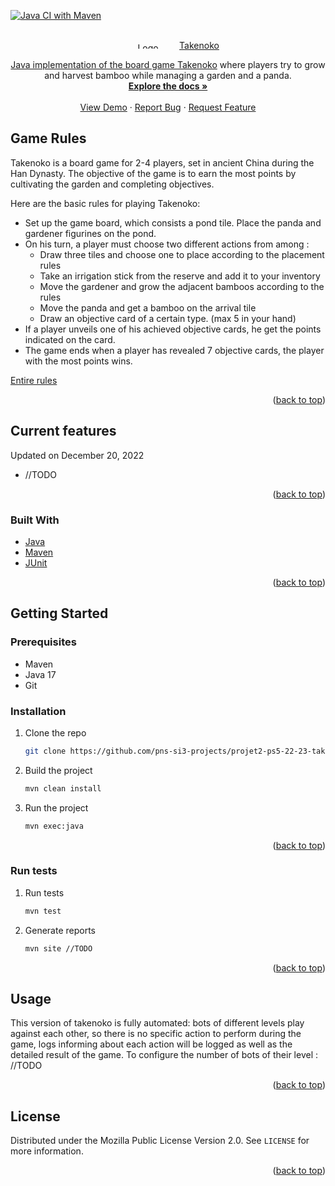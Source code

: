 <!-- PROJECT SHIELDS -->
<!--
*** I'm using markdown "reference style" links for readability.
*** Reference links are enclosed in brackets [ ] instead of parentheses ( ).
*** See the bottom of this document for the declaration of the reference variables
*** for contributors-url, forks-url, etc. This is an optional, concise syntax you may use.
*** https://www.markdownguide.org/basic-syntax/#reference-style-links
[//]: # ([![Contributors][contributors-shield]][contributors-url])
[//]: # ([![Forks][forks-shield]][forks-url])
[//]: # ([![Stargazers][stars-shield]][stars-url])
[//]: # ([![Issues][issues-shield]][issues-url])
[//]: # ([![MIT License][license-shield]][license-url])
[//]: # ([![LinkedIn][linkedin-shield]][linkedin-url]-->

[![Java CI with Maven](https://github.com/pns-si3-projects/projet2-ps5-22-23-takenoko-2023-a/actions/workflows/github-actions-maven-test-build.yml/badge.svg)](https://github.com/pns-si3-projects/projet2-ps5-22-23-takenoko-2023-a/actions)

<!-- PROJECT LOGO -->
<br />
<div align="center">
<a href="https://github.com/pns-si3-projects/projet2-ps5-22-23-takenoko-2023-a">
<img src="https://github.com/pns-si3-projects/projet2-ps5-22-23-takenoko-2023-a/tree/main/readme-data/takenoko.png" alt="Logo" width="100" height="10-->

</a>

<h3 align="center">Takenoko</h3>

  <p align="center">Java implementation of the board game  <a href="https://fr.wikipedia.org/wiki/Takenoko">Takenoko</a> where players try to grow and harvest bamboo while managing a garden and a panda.
    <br />
    <a href="https://github.com/pns-si3-projects/projet2-ps5-22-23-takenoko-2023-a"><strong>Explore the docs »</strong></a>
    <br />
    <br />
    <a href="https://github.com/pns-si3-projects/projet2-ps5-22-23-takenoko-2023-a">View Demo</a>
    ·
    <a href="https://github.com/pns-si3-projects/projet2-ps5-22-23-takenoko-2023-a/issues">Report Bug</a>
    ·
    <a href="https://github.com/pns-si3-projects/projet2-ps5-22-23-takenoko-2023-a/issues">Request Feature</a>
  </p>
</div>

[//]: # (<!-- TABLE OF CONTENTS -->)
[//]: # (<details>)
[//]: # (  <summary>Table of Contents</summary>)
[//]: # (  <ol>)
[//]: # (    <li>)
[//]: # (      <a href="#about-the-project">About The Project</a>)
[//]: # (      <ul>)
[//]: # (        <li><a href="#built-with">Built With</a></li>)
[//]: # (      </ul>)
[//]: # (    </li>)
[//]: # (    <li>)
[//]: # (      <a href="#getting-started">Getting Started</a>)
[//]: # (      <ul>)
[//]: # (        <li><a href="#prerequisites">Prerequisites</a></li>)
[//]: # (        <li><a href="#installation">Installation</a></li>)
[//]: # (      </ul>)
[//]: # (    </li>)
[//]: # (    <li><a href="#usage">Usage</a></li>)
[//]: # (    <li><a href="#contributing">Contributing</a></li>)
[//]: # (    <li><a href="#license">License</a></li>)
[//]: # (  </ol>)
[//]: # (</details>)

<!-- ABOUT THE PROJECT -->

## Game Rules

Takenoko is a board game for 2-4 players, set in ancient China during the Han Dynasty. The objective of the game is to earn the most points by cultivating the garden and completing objectives.

Here are the basic rules for playing Takenoko:

- Set up the game board, which consists a pond tile. Place the panda and gardener figurines on the pond.
- On his turn, a player must choose two different actions from among :
  - Draw three tiles and choose one to place according to the placement rules
  - Take an irrigation stick from the reserve and add it to your inventory
  - Move the gardener and grow the adjacent bamboos according to the rules
  - Move the panda and get a bamboo on the arrival tile
  - Draw an objective card of a certain type. (max 5 in your hand)
- If a player unveils one of his achieved objective cards, he get the points indicated on the card.
- The game ends when a player has revealed 7 objective cards, the player with the most points wins.

<a href="https://github.com/pns-si3-projects/projet2-ps5-22-23-takenoko-2023-a/tree/main/readme-data/takenoko.pdf">Entire rules</a>

<p align="right">(<a href="#readme-top">back to top</a>)</p>

## Current features

Updated on December 20, 2022
* //TODO

<p align="right">(<a href="#readme-top">back to top</a>)</p>

### Built With

* [Java](https://www.java.com/fr/)
* [Maven](https://maven.apache.org/)
* [JUnit](https://junit.org/junit5/)

<p align="right">(<a href="#readme-top">back to top</a>)</p>

<!-- GETTING STARTED -->

## Getting Started

### Prerequisites

* Maven
* Java 17
* Git

### Installation

1. Clone the repo

   ```sh
   git clone https://github.com/pns-si3-projects/projet2-ps5-22-23-takenoko-2023-a.git
   ```
2. Build the project

   ```sh
   mvn clean install
   ```
3. Run the project

   ```sh
   mvn exec:java
   ```

<p align="right">(<a href="#readme-top">back to top</a>)</p>

### Run tests

1. Run tests

   ```sh
   mvn test
   ```
2. Generate reports

   ```sh
   mvn site //TODO
   ```

<p align="right">(<a href="#readme-top">back to top</a>)</p>

<!-- USAGE EXAMPLES -->

## Usage

This version of takenoko is fully automated: bots of different levels play against each other, so there is no specific action to perform during the game, logs informing about each action will be logged as well as the detailed result of the game.
To configure the number of bots of their level :
//TODO

<p align="right">(<a href="#readme-top">back to top</a>)</p>

[//]: # ()
[//]: # (<!-- ROADMAP -->)
[//]: # ()
[//]: # (## Roadmap)
[//]: # ()
[//]: # (- [ ] Feature 1)
[//]: # (- [ ] Feature 2)
[//]: # (- [ ] Feature 3)
[//]: # (    - [ ] Nested Feature)
[//]: # ()
[//]: # (See the [open issues]&#40;https://github.com/pns-si3-projects/projet2-ps5-22-23-takenoko-2023-a/issues; for a full list of)
[//]: # (proposed features &#40;and)
[//]: # (known issues&#41;.)
[//]: # ()
[//]: # (<p align="right">&#40;<a href="#readme-top">back to top</a>&#41;</p>)
[//]: # ()
[//]: # (<!-- CONTRIBUTING -->)
[//]: # ()
[//]: # (## Contributing)
[//]: # ()
[//]: # (Contributions are what make the open source community such an amazing place to learn, inspire, and create. Any)
[//]: # (contributions you make are **greatly appreciated**.)
[//]: # ()
[//]: # (If you have a suggestion that would make this better, please fork the repo and create a pull request. You can also)
[//]: # (simply open an issue with the tag "enhancement".)
[//]: # (Don't forget to give the project a star! Thanks again!)
[//]: # ()
[//]: # (1. Fork the Project)
[//]: # (2. Create your Feature Branch &#40;`git checkout -b feature/AmazingFeature`&#41;)
[//]: # (3. Commit your Changes &#40;`git commit -m 'Add some AmazingFeature'`&#41;)
[//]: # (4. Push to the Branch &#40;`git push origin feature/AmazingFeature`&#41;)
[//]: # (5. Open a Pull Request)
[//]: # ()
[//]: # (<p align="right">&#40;<a href="#readme-top">back to top</a>&#41;</p>)
[//]: # ()

<!-- LICENSE -->

## License

Distributed under the Mozilla Public License Version 2.0. See `LICENSE` for more information.

<p align="right">(<a href="#readme-top">back to top</a>)</p>

<!-- CONTACT -->
[//]: # (## Contact)
[//]: # ()
[//]: # (Your Name - [@twitter_handle]&#40;https://twitter.com/twitter_handle&#41; - email@email_client.com)
[//]: # ()
[//]: # (Project)
[//]: # (Link: [https://github.com/pns-si3-projects/projet2-ps5-22-23-takenoko-2023-a]&#40;https://github.com/pns-si3-projects/projet2-ps5-22-23-takenoko-2023-a&#41;)
[//]: # ()
[//]: # (<p align="right">&#40;<a href="#readme-top">back to top</a>&#41;</p>)
[//]: # ()
[//]: # ()
[//]: # ()
[//]: # (<!-- ACKNOWLEDGMENTS -->)
[//]: # ()
[//]: # (## Acknowledgments)
[//]: # ()
[//]: # (* []&#40;&#41;)
[//]: # (* []&#40;&#41;)
[//]: # (* []&#40;&#41;)
[//]: # ()
[//]: # (<p align="right">&#40;<a href="#readme-top">back to top</a>&#41;</p>)
[//]: #-->
<!-- MARKDOWN LINKS & IMAGES -->
<!-- https://www.markdownguide.org/basic-syntax/#reference-style-links
[contributors-shield]: https://img.shields.io/github/contributors/pns-si3-projects/projet2-ps5-22-23-takenoko-2023-a.svg?style=for-the-badge
[contributors-url]: https://github.com/pns-si3-projects/projet2-ps5-22-23-takenoko-2023-a/graphs/contributors
[forks-shield]: https://img.shields.io/github/forks/pns-si3-projects/projet2-ps5-22-23-takenoko-2023-a.svg?style=for-the-badge
[forks-url]: https://github.com/pns-si3-projects/projet2-ps5-22-23-takenoko-2023-a/network/members
[stars-shield]: https://img.shields.io/github/stars/pns-si3-projects/projet2-ps5-22-23-takenoko-2023-a.svg?style=for-the-badge
[stars-url]: https://github.com/pns-si3-projects/projet2-ps5-22-23-takenoko-2023-a/stargazers
[issues-shield]: https://img.shields.io/github/issues/pns-si3-projects/projet2-ps5-22-23-takenoko-2023-a.svg?style=for-the-badge
[issues-url]: https://github.com/pns-si3-projects/projet2-ps5-22-23-takenoko-2023-a/issues
[license-shield]: https://img.shields.io/github/license/pns-si3-projects/projet2-ps5-22-23-takenoko-2023-a.svg?style=for-the-badge
[license-url]: https://github.com/pns-si3-projects/projet2-ps5-22-23-takenoko-2023-a/blob/master/LICENSE.txt
[linkedin-shield]: https://img.shields.io/badge/-LinkedIn-black.svg?style=for-the-badge&logo=linkedin&colorB=555
[linkedin-url]: https://linkedin.com/in/linkedin_usern-->
